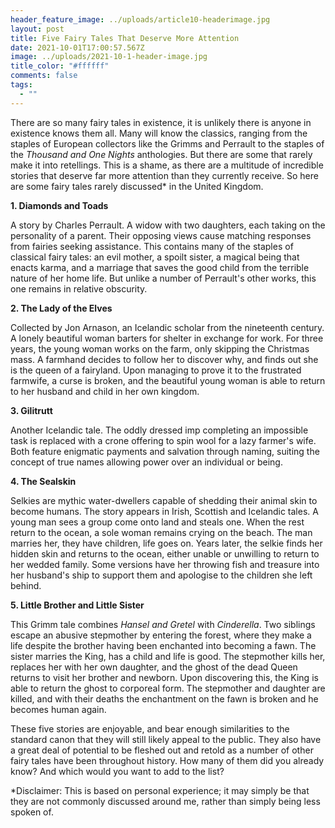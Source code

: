 ```yaml
---
header_feature_image: ../uploads/article10-headerimage.jpg
layout: post
title: Five Fairy Tales That Deserve More Attention
date: 2021-10-01T17:00:57.567Z
image: ../uploads/2021-10-1-header-image.jpg
title_color: "#ffffff"
comments: false
tags:
  - ""
---
```

There are so many fairy tales in existence, it is unlikely there is anyone in existence knows them all. Many will know the classics, ranging from the staples of European collectors like the Grimms and Perrault to the staples of the *Thousand and One Nights* anthologies. But there are some that rarely make it into retellings. This is a shame, as there are a multitude of incredible stories that deserve far more attention than they currently receive. So here are some fairy tales rarely discussed* in the United Kingdom.

**1. Diamonds and Toads**

A story by Charles Perrault. A widow with two daughters, each taking on the personality of a parent. Their opposing views cause matching responses from fairies seeking assistance. This contains many of the staples of classical fairy tales: an evil mother, a spoilt sister, a magical being that enacts karma, and a marriage that saves the good child from the terrible nature of her home life. But unlike a number of Perrault's other works, this one remains in relative obscurity.

**2. The Lady of the Elves**

Collected by Jon Arnason, an Icelandic scholar from the nineteenth century. A lonely beautiful woman barters for shelter in exchange for work. For three years, the young woman works on the farm, only skipping the Christmas mass. A farmhand decides to follow her to discover why, and finds out she is the queen of a fairyland. Upon managing to prove it to the frustrated farmwife, a curse is broken, and the beautiful young woman is able to return to her husband and child in her own kingdom.

**3. Gilitrutt**

Another Icelandic tale. The oddly dressed imp completing an impossible task is replaced with a crone offering to spin wool for a lazy farmer's wife. Both feature enigmatic payments and salvation through naming, suiting the concept of true names allowing power over an individual or being.

**4. The Sealskin**

Selkies are mythic water-dwellers capable of shedding their animal skin to become humans. The story appears in Irish, Scottish and Icelandic tales. A young man sees a group come onto land and steals one. When the rest return to the ocean, a sole woman remains crying on the beach. The man marries her, they have children, life goes on. Years later, the selkie finds her hidden skin and returns to the ocean, either unable or unwilling to return to her wedded family. Some versions have her throwing fish and treasure into her husband's ship to support them and apologise to the children she left behind.

**5. Little Brother and Little Sister**

This Grimm tale combines *Hansel and Gretel* with *Cinderella*. Two siblings escape an abusive stepmother by entering the forest, where they make a life despite the brother having been enchanted into becoming a fawn. The sister marries the King, has a child and life is good. The stepmother kills her, replaces her with her own daughter, and the ghost of the dead Queen returns to visit her brother and newborn. Upon discovering this, the King is able to return the ghost to corporeal form. The stepmother and daughter are killed, and with their deaths the enchantment on the fawn is broken and he becomes human again.

These five stories are enjoyable, and bear enough similarities to the standard canon that they will still likely appeal to the public. They also have a great deal of potential to be fleshed out and retold as a number of other fairy tales have been throughout history. How many of them did you already know? And which would you want to add to the list?



\*Disclaimer: This is based on personal experience; it may simply be that they are not commonly discussed around me, rather than simply being less spoken of.